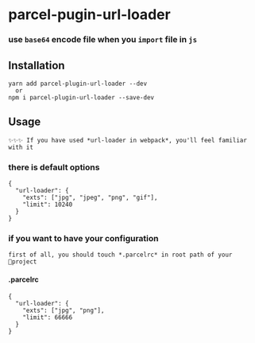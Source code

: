 # parcel-pugin-url-loader  

### use `base64` encode file when you `import` file in `js`    

## Installation
```
yarn add parcel-plugin-url-loader --dev
  or
npm i parcel-plugin-url-loader --save-dev
```


## Usage

`✨✨✨ If you have used *url-loader in webpack*, you'll feel familiar with it`  

### there is default options  
```
{
  "url-loader": {
    "exts": ["jpg", "jpeg", "png", "gif"],
    "limit": 10240
  }
}
```  

### if you want to have your configuration  

`first of all, you should touch *.parcelrc* in root path of your project`  

#### .parcelrc
```
{
  "url-loader": {
    "exts": ["jpg", "png"],
    "limit": 66666
  }
}

```